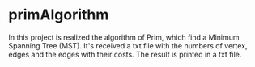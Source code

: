 # primAlgorithm
In this project is realized the algorithm of Prim, which find a Minimum  Spanning Tree (MST). It's received a txt file with the numbers of vertex,  edges and the edges with their costs. The result is printed in a txt file.
